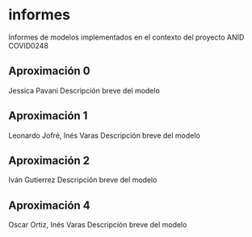 # informes
Informes de modelos implementados en el contexto del proyecto ANID COVID0248

## Aproximación 0

Jessica Pavani
Descripción breve del modelo

## Aproximación 1

Leonardo Jofré, Inés Varas
Descripción breve del modelo

## Aproximación 2

Iván Gutierrez
Descripción breve del modelo

## Aproximación 4

Oscar Ortiz, Inés Varas
Descripción breve del modelo
